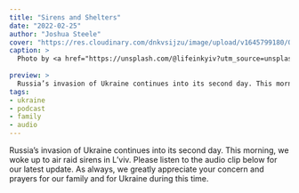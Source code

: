 ```yaml
---
title: "Sirens and Shelters"
date: "2022-02-25"
author: "Joshua Steele"
cover: "https://res.cloudinary.com/dnkvsijzu/image/upload/v1645799180/OFReport/2022-02-25-sirens-and-shelters/eugene-z0j9Qf9jZ58-unsplash-1200x630_n3daxf.jpg"
caption: >
  Photo by <a href="https://unsplash.com/@lifeinkyiv?utm_source=unsplash&utm_medium=referral&utm_content=creditCopyText">Eugene</a> on <a href="https://unsplash.com/s/photos/ukraine?utm_source=unsplash&utm_medium=referral&utm_content=creditCopyText">Unsplash</a>
  
preview: >
  Russia’s invasion of Ukraine continues into its second day. This morning, we woke up to air raid sirens in L’viv. Please listen to the audio clip below for our latest update. As always, we greatly appreciate your concern and prayers for our family and for Ukraine during this time.
tags:
- ukraine
- podcast
- family
- audio
---
```


Russia’s invasion of Ukraine continues into its second day. This morning, we woke up to air raid sirens in L’viv. Please listen to the audio clip below for our latest update. As always, we greatly appreciate your concern and prayers for our family and for Ukraine during this time.

<article-spacer />

<div id="buzzsprout-player-10223801"></div><script src="https://www.buzzsprout.com/1953515/10223801-sirens-and-shelters.js?container_id=buzzsprout-player-10223801&player=small" type="text/javascript" charset="utf-8"></script>
